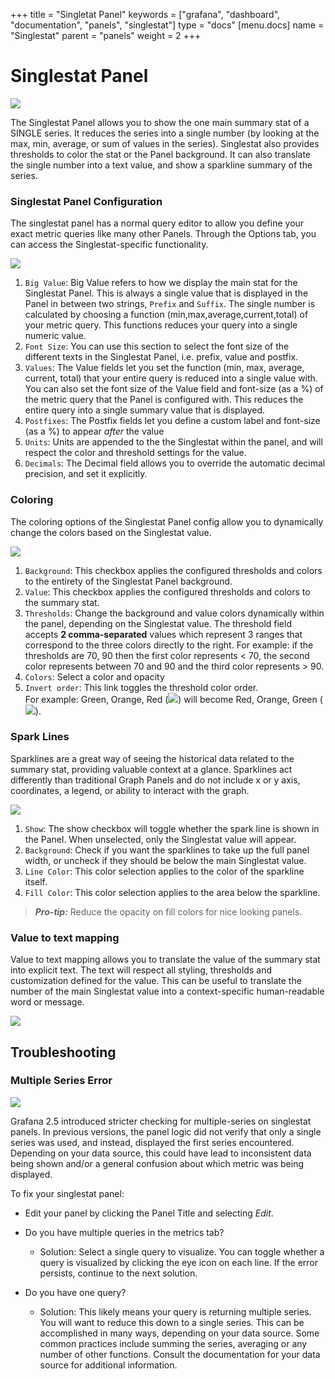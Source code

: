 +++
title = "Singletat Panel"
keywords = ["grafana", "dashboard", "documentation", "panels", "singlestat"]
type = "docs"
[menu.docs]
name = "Singlestat"
parent = "panels"
weight = 2
+++


# Singlestat Panel

![](img/docs/v1/singlestat_panel2.png)

The Singlestat Panel allows you to show the one main summary stat of a SINGLE series. It reduces the series into a single number (by looking at the max, min, average, or sum of values in the series). Singlestat also provides thresholds to color the stat or the Panel background. It can also translate the single number into a text value, and show a sparkline summary of the series.

### Singlestat Panel Configuration

The singlestat panel has a normal query editor to allow you define your exact metric queries like many other Panels. Through the Options tab, you can access the Singlestat-specific functionality.

<img class="no-shadow" src="img/docs/v1/Singlestat-BaseSettings.png">

1. `Big Value`: Big Value refers to how we display the main stat for the Singlestat Panel. This is always a single value that is displayed in the Panel in between two strings, `Prefix` and  `Suffix`. The single number is calculated by choosing a function (min,max,average,current,total) of your metric query. This functions reduces your query into a single numeric value.
2. `Font Size`: You can use this section to select the font size of the different texts in the Singlestat Panel, i.e. prefix, value and postfix.
3. `Values`: The Value fields let you set the function (min, max, average, current, total) that your entire query is reduced into a single value with. You can also set the font size of the Value field and font-size (as a %) of the metric query that the Panel is configured with. This reduces the entire query into a single summary value that is displayed.
4. `Postfixes`: The Postfix fields let you define a custom label and font-size (as a %) to appear *after* the value
5. `Units`: Units are appended to the the Singlestat  within the panel, and will respect the color and threshold settings for the value.
6. `Decimals`: The Decimal field allows you to override the automatic decimal precision, and set it explicitly.

### Coloring

The coloring options of the Singlestat Panel config allow you to dynamically change the colors based on the Singlestat value.

<img class="no-shadow" src="img/docs/v1/Singlestat-Coloring.png">

1. `Background`: This checkbox applies the configured thresholds and colors to the entirety of the Singlestat Panel background.
2. `Value`: This checkbox applies the configured thresholds and colors to the summary stat.
3. `Thresholds`: Change the background and value colors dynamically within the panel, depending on the Singlestat value. The threshold field accepts **2 comma-separated** values which represent 3 ranges that correspond to the three colors directly to the right. For example: if the thresholds are 70, 90 then the first color represents < 70, the second color represents between 70 and 90 and the third color represents > 90.
4. `Colors`: Select a color and opacity
5. `Invert order`: This link toggles the threshold color order.</br>For example: Green, Orange, Red (<img class="no-shadow" src="img/docs(v1/gyr.png">) will become Red, Orange, Green (<img class="no-shadow" src="img/docs/v1/ryg.png">).

### Spark Lines

Sparklines are a great way of seeing the historical data related to the summary stat, providing valuable context at a glance. Sparklines act differently than traditional Graph Panels and do not include x or y axis, coordinates, a legend, or ability to interact with the graph.

<img class="no-shadow" src="img/docs/v1/Singlestat-Sparklines.png">

1. `Show`: The show checkbox will toggle whether the spark line is shown in the Panel. When unselected, only the Singlestat value will appear.
2. `Background`: Check if you want the sparklines to take up the full panel width, or uncheck if they should be below the main Singlestat value.
3. `Line Color`: This color selection applies to the color of the sparkline itself.
4. `Fill Color`: This color selection applies to the area below the sparkline.

> ***Pro-tip:*** Reduce the opacity on  fill colors for nice looking panels.

### Value to text mapping

Value to text mapping allows you to translate the value of the summary stat into explicit text. The text will respect all styling, thresholds and customization defined for the value. This can be useful to translate the number of the main Singlestat value into a context-specific human-readable word or message.

<img class="no-shadow" src="img/docs/v1/Singlestat-ValueMapping.png">

## Troubleshooting

### Multiple Series Error

<img class="no-shadow" src="img/docs/v2/Singlestat-MultiSeriesError.png">


Grafana 2.5 introduced stricter checking for multiple-series on singlestat panels. In previous versions, the panel logic did not verify that only a single series was used, and instead, displayed the first series encountered. Depending on your data source, this could have lead to inconsistent data being shown and/or a general confusion about which metric was being displayed.

To fix your singlestat panel:

- Edit your panel by clicking the Panel Title and selecting *Edit*.

- Do you have multiple queries in the metrics tab?
    - Solution: Select a single query to visualize. You can toggle whether a query is visualized by clicking the eye icon on each line. If the error persists, continue to the next solution.

- Do you have one query?
    - Solution: This likely means your query is returning multiple series. You will want to reduce this down to a single series. This can be accomplished in many ways, depending on your data source. Some common practices include summing the series, averaging or any number of other functions. Consult the documentation for your data source for additional information.

